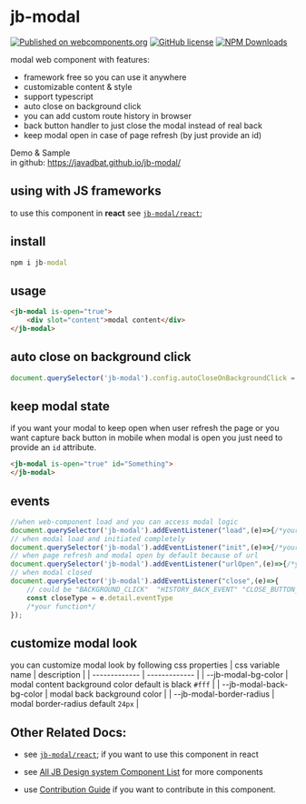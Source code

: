 # jb-modal
[![Published on webcomponents.org](https://img.shields.io/badge/webcomponents.org-published-blue.svg)](https://www.webcomponents.org/element/jb-modal)
[![GitHub license](https://img.shields.io/badge/license-MIT-brightgreen.svg)](https://raw.githubusercontent.com/javadbat/jb-modal/main/LICENSE)
[![NPM Downloads](https://img.shields.io/npm/dw/jb-modal)](https://www.npmjs.com/package/jb-modal)

modal web component with features:

- framework free so you can use it anywhere
- customizable content & style
- support typescript
- auto close on background click
- you can add custom route history in browser
- back button handler to just close the modal instead of real back
- keep modal open in case of page refresh (by just provide an id)

Demo & Sample    
in github: <https://javadbat.github.io/jb-modal/>    

## using with JS frameworks

to use this component in **react** see [`jb-modal/react`](https://github.com/javadbat/jb-modal/tree/main/react);

## install

```cmd
npm i jb-modal
```

## usage
```html
<jb-modal is-open="true">
    <div slot="content">modal content</div>
</jb-modal>
```
## auto close on background click
```js
document.querySelector('jb-modal').config.autoCloseOnBackgroundClick = true;
```

## keep modal state

if you want your modal to keep open when user refresh the page or you want capture back button in mobile when modal is open you just need to provide an `id` attribute.

```html
<jb-modal is-open="true" id="Something">
</jb-modal>
```
## events

```js
//when web-component load and you can access modal logic
document.querySelector('jb-modal').addEventListener("load",(e)=>{/*your function*/});
// when modal load and initiated completely 
document.querySelector('jb-modal').addEventListener("init",(e)=>{/*your function*/});
// when page refresh and modal open by default because of url 
document.querySelector('jb-modal').addEventListener("urlOpen",(e)=>{/*your function*/});
// when modal closed
document.querySelector('jb-modal').addEventListener("close",(e)=>{
    // could be "BACKGROUND_CLICK"  "HISTORY_BACK_EVENT" "CLOSE_BUTTON_CLICK"
    const closeType = e.detail.eventType 
    /*your function*/
});

```

## customize modal look

you can customize modal look by following css properties
| css variable name                  | description                                                                                   |
| -------------                      | -------------                                                                                 |
| --jb-modal-bg-color                | modal content background color default is black `#fff`                                        |
| --jb-modal-back-bg-color           | modal back background color                                                                   |
| --jb-modal-border-radius           | modal border-radius default `24px`                                                            |

## Other Related Docs:

- see [`jb-modal/react`](https://github.com/javadbat/jb-modal/tree/main/react); if you want to use this component in react

- see [All JB Design system Component List](https://github.com/javadbat/design-system/blob/main/docs/component-list.md) for more components

- use [Contribution Guide](https://github.com/javadbat/design-system/blob/main/docs/contribution-guide.md) if you want to contribute in this component.
